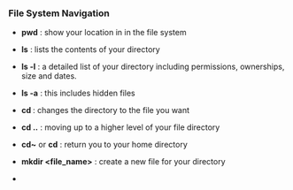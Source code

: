 ### File System Navigation

- **pwd** : show your location in in the file system

- **ls** : lists the contents of your directory

- **ls -l** : a detailed list of your directory including permissions, ownerships, size and dates.

- **ls -a** : this includes hidden files

- **cd <file>** : changes the directory to the file you want

- **cd ..** : moving up to a higher level of your file directory

- **cd~** or **cd** : return you to your home directory

- **mkdir <file_name>** : create a new file for your directory

- 


